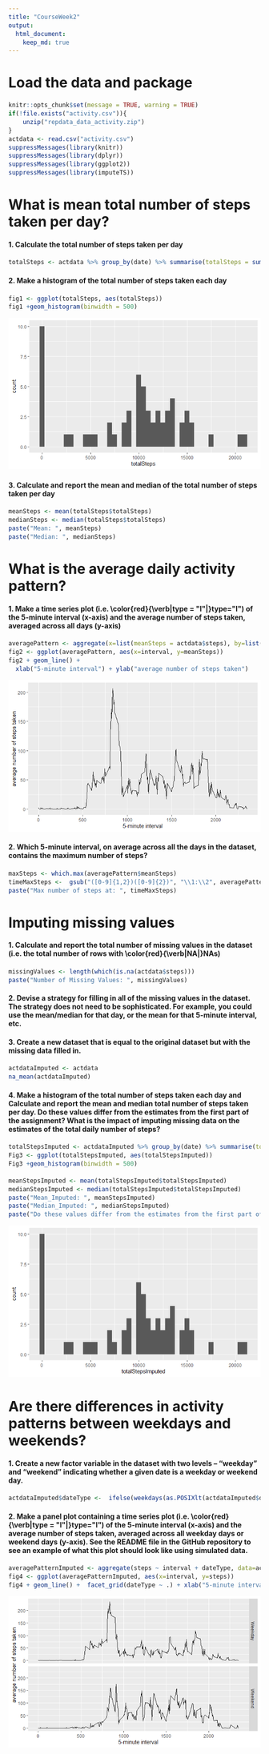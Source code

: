 ```yaml
---
title: "CourseWeek2"
output:
  html_document:
    keep_md: true
---
```


# Load the data and package
```r
knitr::opts_chunk$set(message = TRUE, warning = TRUE)
if(!file.exists("activity.csv")){
    unzip("repdata_data_activity.zip")
}
actdata <- read.csv("activity.csv")
suppressMessages(library(knitr))
suppressMessages(library(dplyr))
suppressMessages(library(ggplot2))
suppressMessages(library(imputeTS))
```

# What is mean total number of steps taken per day?

#### 1. Calculate the total number of steps taken per day
```r
totalSteps <- actdata %>% group_by(date) %>% summarise(totalSteps = sum(steps, na.rm = TRUE))
```

#### 2. Make a histogram of the total number of steps taken each day
```r
fig1 <- ggplot(totalSteps, aes(totalSteps))
fig1 +geom_histogram(binwidth = 500)
```
![](instructions_fig/fig1.png)<!-- -->

#### 3. Calculate and report the mean and median of the total number of steps taken per day
```r
meanSteps <- mean(totalSteps$totalSteps)
medianSteps <- median(totalSteps$totalSteps)
paste("Mean: ", meanSteps)
paste("Median: ", medianSteps)
```
 
# What is the average daily activity pattern?
#### 1. Make a time series plot (i.e. \color{red}{\verb|type = "l"|}type="l") of the 5-minute interval (x-axis) and the average number of steps taken, averaged across all days (y-axis)
```r
averagePattern <- aggregate(x=list(meanSteps = actdata$steps), by=list(interval = actdata$interval), FUN=mean, na.rm=TRUE)
fig2 <- ggplot(averagePattern, aes(x=interval, y=meanSteps))
fig2 + geom_line() +
  xlab("5-minute interval") + ylab("average number of steps taken")
```
![](instructions_fig/fig2.png)<!-- -->

#### 2. Which 5-minute interval, on average across all the days in the dataset, contains the maximum number of steps?
```r
maxSteps <- which.max(averagePattern$meanSteps)
timeMaxSteps <-  gsub("([0-9]{1,2})([0-9]{2})", "\\1:\\2", averagePattern[maxSteps,'interval'])
paste("Max number of steps at: ", timeMaxSteps)
```

# Imputing missing values
#### 1. Calculate and report the total number of missing values in the dataset (i.e. the total number of rows with \color{red}{\verb|NA|}NAs)
```r
missingValues <- length(which(is.na(actdata$steps)))
paste("Number of Missing Values: ", missingValues)
```
#### 2. Devise a strategy for filling in all of the missing values in the dataset. The strategy does not need to be sophisticated. For example, you could use the mean/median for that day, or the mean for that 5-minute interval, etc.
#### 3. Create a new dataset that is equal to the original dataset but with the missing data filled in.
```r
actdataImputed <- actdata
na_mean(actdataImputed)
```

#### 4. Make a histogram of the total number of steps taken each day and Calculate and report the mean and median total number of steps taken per day. Do these values differ from the estimates from the first part of the assignment? What is the impact of imputing missing data on the estimates of the total daily number of steps?
```r
totalStepsImputed <- actdataImputed %>% group_by(date) %>% summarise(totalStepsImputed = sum(steps, na.rm = TRUE))
Fig3 <- ggplot(totalStepsImputed, aes(totalStepsImputed))
Fig3 +geom_histogram(binwidth = 500)

meanStepsImputed <- mean(totalStepsImputed$totalStepsImputed)
medianStepsImputed <- median(totalStepsImputed$totalStepsImputed)
paste("Mean_Imputed: ", meanStepsImputed)
paste("Median_Imputed: ", medianStepsImputed)
paste("Do these values differ from the estimates from the first part of the assignment?", (meanSteps == meanStepsImputed))
```
![](instructions_fig/Fig3.png)<!-- -->

# Are there differences in activity patterns between weekdays and weekends?
#### 1. Create a new factor variable in the dataset with two levels – “weekday” and “weekend” indicating whether a given date is a weekday or weekend day.
```r
actdataImputed$dateType <-  ifelse(weekdays(as.POSIXlt(actdataImputed$date)) %in% c("Saturday", "Sunday"), "Weekend", "Weekday")
```

#### 2. Make a panel plot containing a time series plot (i.e. \color{red}{\verb|type = "l"|}type="l") of the 5-minute interval (x-axis) and the average number of steps taken, averaged across all weekday days or weekend days (y-axis). See the README file in the GitHub repository to see an example of what this plot should look like using simulated data.
```r
averagePatternImputed <- aggregate(steps ~ interval + dateType, data=actdataImputed, FUN=mean)
fig4 <- ggplot(averagePatternImputed, aes(x=interval, y=steps)) 
fig4 + geom_line() +  facet_grid(dateType ~ .) + xlab("5-minute interval") + ylab("average number of steps taken")
```
![](instructions_fig/fig4.png)<!-- -->

